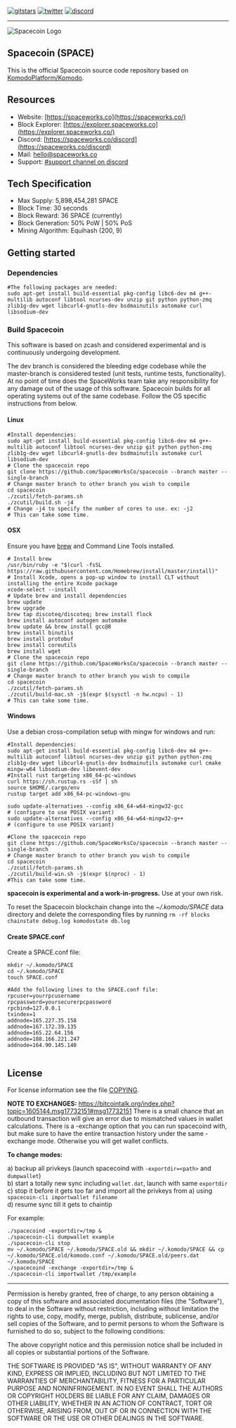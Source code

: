 [![gitstars](https://img.shields.io/github/stars/SpaceWorksCo/spacecoin?style=social)](https://github.com/SpaceWorksCo/spacecoin/stargazers)
[![twitter](https://img.shields.io/twitter/follow/SpacecoinSPACE?style=social)](https://twitter.com/SpacecoinSPACE)
[![discord](https://img.shields.io/discord/701937565929963581)](https://spaceworks.co/discord)

---
![Spacecoin Logo](https://i.imgur.com/jXUcvgy.png "Spacecoin Logo")


## Spacecoin (SPACE)

This is the official Spacecoin source code repository based on [KomodoPlatform/Komodo](https://github.com/KomodoPlatform/komodo).

## Resources

- Website: [https://spaceworks.co](https://spaceworks.co/)
- Block Explorer: [https://explorer.spaceworks.co](https://explorer.spaceworks.co/)
- Discord: [https://spaceworks.co/discord](https://spaceworks.co/discord)
- Mail: [hello@spaceworks.co](mailto:hello@spaceworks.co)
- Support: [#support channel on discord](https://spaceworks.co/discord)

## Tech Specification
- Max Supply: 5,898,454,281 SPACE
- Block Time: 30 seconds
- Block Reward: 36 SPACE (currently)
- Block Generation: 50% PoW | 50% PoS
- Mining Algorithm: Equihash (200, 9)

## Getting started

### Dependencies

```shell
#The following packages are needed:
sudo apt-get install build-essential pkg-config libc6-dev m4 g++-multilib autoconf libtool ncurses-dev unzip git python python-zmq zlib1g-dev wget libcurl4-gnutls-dev bsdmainutils automake curl libsodium-dev
```

### Build Spacecoin

This software is based on zcash and considered experimental and is continuously undergoing development.

The dev branch is considered the bleeding edge codebase while the master-branch is considered tested (unit tests, runtime tests, functionality). At no point of time does the SpaceWorks team take any responsibility for any damage out of the usage of this software.
Spacecoin builds for all operating systems out of the same codebase. Follow the OS specific instructions from below.

#### Linux
```shell
#Install dependencies:
sudo apt-get install build-essential pkg-config libc6-dev m4 g++-multilib autoconf libtool ncurses-dev unzip git python python-zmq zlib1g-dev wget libcurl4-gnutls-dev bsdmainutils automake curl libsodium-dev
# Clone the spacecoin repo
git clone https://github.com/SpaceWorksCo/spacecoin --branch master --single-branch
# Change master branch to other branch you wish to compile
cd spacecoin
./zcutil/fetch-params.sh
./zcutil/build.sh -j4
# Change -j4 to specify the number of cores to use. ex: -j2
# This can take some time.
```


#### OSX
Ensure you have [brew](https://brew.sh) and Command Line Tools installed.
```shell
# Install brew
/usr/bin/ruby -e "$(curl -fsSL https://raw.githubusercontent.com/Homebrew/install/master/install)"
# Install Xcode, opens a pop-up window to install CLT without installing the entire Xcode package
xcode-select --install
# Update brew and install dependencies
brew update
brew upgrade
brew tap discoteq/discoteq; brew install flock
brew install autoconf autogen automake
brew update && brew install gcc@8
brew install binutils
brew install protobuf
brew install coreutils
brew install wget
# Clone the spacecoin repo
git clone https://github.com/SpaceWorksCo/spacecoin --branch master --single-branch
# Change master branch to other branch you wish to compile
cd spacecoin
./zcutil/fetch-params.sh
./zcutil/build-mac.sh -j$(expr $(sysctl -n hw.ncpu) - 1)
# This can take some time.
```

#### Windows
Use a debian cross-compilation setup with mingw for windows and run:
```shell
#Install dependencies:
sudo apt-get install build-essential pkg-config libc6-dev m4 g++-multilib autoconf libtool ncurses-dev unzip git python python-zmq zlib1g-dev wget libcurl4-gnutls-dev bsdmainutils automake curl cmake mingw-w64 libsodium-dev libevent-dev
#Install rust targeting x86_64-pc-windows
curl https://sh.rustup.rs -sSf | sh
source $HOME/.cargo/env
rustup target add x86_64-pc-windows-gnu

sudo update-alternatives --config x86_64-w64-mingw32-gcc
# (configure to use POSIX variant)
sudo update-alternatives --config x86_64-w64-mingw32-g++
# (configure to use POSIX variant)

#Clone the spacecoin repo
git clone https://github.com/SpaceWorksCo/spacecoin --branch master --single-branch
# Change master branch to other branch you wish to compile
cd spacecoin
./zcutil/fetch-params.sh
./zcutil/build-win.sh -j$(expr $(nproc) - 1)
#This can take some time.
```
**spacecoin is experimental and a work-in-progress.** Use at your own risk.

To reset the Spacecoin blockchain change into the *~/.komodo/SPACE* data directory and delete the corresponding files by running `rm -rf blocks chainstate debug.log komodostate db.log`

#### Create SPACE.conf

Create a SPACE.conf file:

```
mkdir ~/.komodo/SPACE
cd ~/.komodo/SPACE
touch SPACE.conf

#Add the following lines to the SPACE.conf file:
rpcuser=yourrpcusername
rpcpassword=yoursecurerpcpassword
rpcbind=127.0.0.1
txindex=1
addnode=165.227.35.158
addnode=167.172.39.135
addnode=165.22.64.156
addnode=188.166.221.247
addnode=164.90.145.140


```

License
-------
For license information see the file [COPYING](COPYING).

**NOTE TO EXCHANGES:**
https://bitcointalk.org/index.php?topic=1605144.msg17732151#msg17732151
There is a small chance that an outbound transaction will give an error due to mismatched values in wallet calculations. There is a -exchange option that you can run spacecoind with, but make sure to have the entire transaction history under the same -exchange mode. Otherwise you will get wallet conflicts.

**To change modes:**

a) backup all privkeys (launch spacecoind with `-exportdir=<path>` and `dumpwallet`)  
b) start a totally new sync including `wallet.dat`, launch with same `exportdir`  
c) stop it before it gets too far and import all the privkeys from a) using `spacecoin-cli importwallet filename`  
d) resume sync till it gets to chaintip  

For example:
```shell
./spacecoind -exportdir=/tmp &
./spacecoin-cli dumpwallet example
./spacecoin-cli stop
mv ~/.komodo/SPACE ~/.komodo/SPACE.old && mkdir ~/.komodo/SPACE && cp ~/.komodo/SPACE.old/komodo.conf ~/.komodo/SPACE.old/peers.dat ~/.komodo/SPACE
./spacecoind -exchange -exportdir=/tmp &
./spacecoin-cli importwallet /tmp/example
```
---


Permission is hereby granted, free of charge, to any person obtaining a copy of this software and associated documentation files (the "Software"), to deal in the Software without restriction, including without limitation the rights to use, copy, modify, merge, publish, distribute, sublicense, and/or sell copies of the Software, and to permit persons to whom the Software is furnished to do so, subject to the following conditions:

The above copyright notice and this permission notice shall be included in all copies or substantial portions of the Software.

THE SOFTWARE IS PROVIDED "AS IS", WITHOUT WARRANTY OF ANY KIND, EXPRESS OR IMPLIED, INCLUDING BUT NOT LIMITED TO THE WARRANTIES OF MERCHANTABILITY, FITNESS FOR A PARTICULAR PURPOSE AND NONINFRINGEMENT. IN NO EVENT SHALL THE AUTHORS OR COPYRIGHT HOLDERS BE LIABLE FOR ANY CLAIM, DAMAGES OR OTHER LIABILITY, WHETHER IN AN ACTION OF CONTRACT, TORT OR OTHERWISE, ARISING FROM, OUT OF OR IN CONNECTION WITH THE SOFTWARE OR THE USE OR OTHER DEALINGS IN THE SOFTWARE.

